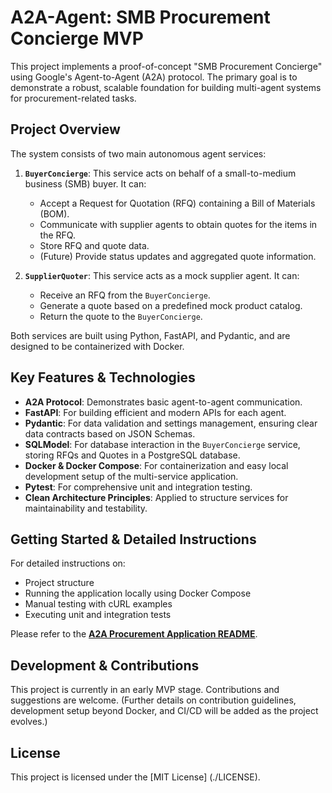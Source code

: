 # A2A-Agent: SMB Procurement Concierge MVP

This project implements a proof-of-concept "SMB Procurement Concierge" using Google's Agent-to-Agent (A2A) protocol. 
The primary goal is to demonstrate a robust, scalable foundation for building multi-agent systems for procurement-related tasks.

## Project Overview

The system consists of two main autonomous agent services:

1.  **`BuyerConcierge`**: This service acts on behalf of a small-to-medium business (SMB) buyer. It can:
    *   Accept a Request for Quotation (RFQ) containing a Bill of Materials (BOM).
    *   Communicate with supplier agents to obtain quotes for the items in the RFQ.
    *   Store RFQ and quote data.
    *   (Future) Provide status updates and aggregated quote information.

2.  **`SupplierQuoter`**: This service acts as a mock supplier agent. It can:
    *   Receive an RFQ from the `BuyerConcierge`.
    *   Generate a quote based on a predefined mock product catalog.
    *   Return the quote to the `BuyerConcierge`.

Both services are built using Python, FastAPI, and Pydantic, and are designed to be containerized with Docker.

## Key Features & Technologies

*   **A2A Protocol**: Demonstrates basic agent-to-agent communication.
*   **FastAPI**: For building efficient and modern APIs for each agent.
*   **Pydantic**: For data validation and settings management, ensuring clear data contracts based on JSON Schemas.
*   **SQLModel**: For database interaction in the `BuyerConcierge` service, storing RFQs and Quotes in a PostgreSQL database.
*   **Docker & Docker Compose**: For containerization and easy local development setup of the multi-service application.
*   **Pytest**: For comprehensive unit and integration testing.
*   **Clean Architecture Principles**: Applied to structure services for maintainability and testability.

## Getting Started & Detailed Instructions

For detailed instructions on:

*   Project structure
*   Running the application locally using Docker Compose
*   Manual testing with cURL examples
*   Executing unit and integration tests

Please refer to the **[A2A Procurement Application README](./a2a-procurement/README.md)**.

## Development & Contributions

This project is currently in an early MVP stage. Contributions and suggestions are welcome.
(Further details on contribution guidelines, development setup beyond Docker, and CI/CD will be added as the project evolves.)

## License

This project is licensed under the [MIT License] (./LICENSE).
